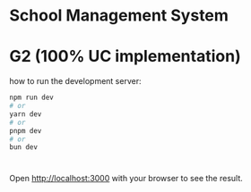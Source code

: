 # School Management System

# G2 (100% UC implementation)
how to run the development server:

```bash
npm run dev
# or
yarn dev
# or
pnpm dev
# or
bun dev
```
#

Open [http://localhost:3000](http://localhost:3000) with your browser to see the result.
